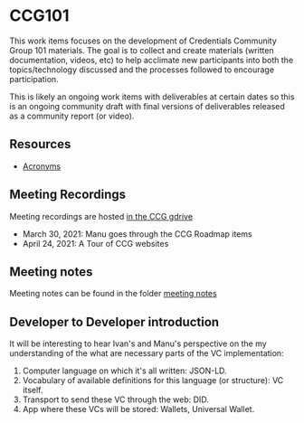 # CCG101

This work items focuses on the development of Credentials Community Group 101 materials. The goal is to collect and create materials (written documentation, videos, etc) to help acclimate new participants into both the topics/technology discussed and the processes followed to encourage participation.

This is likely an ongoing work items with deliverables at certain dates so this is an ongoing community draft with final versions of deliverables released as a community report (or video).

## Resources
- [Acronyms](https://github.com/w3c-ccg/CCG101/blob/main/Acronyms.md)

## Meeting Recordings
Meeting recordings are hosted [in the CCG gdrive](https://drive.google.com/drive/u/0/folders/1MDQi2095AFdwKGCKV8sDnsInGb97Mbd6)
- March 30, 2021: Manu goes through the CCG Roadmap items
- April 24, 2021: A Tour of CCG websites

## Meeting notes
Meeting notes can be found in the folder [meeting notes](./meetings-notes/index.md)

## Developer to Developer introduction
It will be interesting to hear Ivan's and Manu's perspective on the my understanding of the what are necessary parts of the VC implementation:
1. Computer language on which it's all written: JSON-LD. 
2. Vocabulary of available definitions for this language (or structure): VC itself. 
3. Transport to send these VC through the web: DID. 
4. App where these VCs will be stored: Wallets, Universal Wallet.